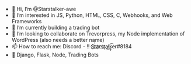 - 👋 Hi, I’m @Starstalker-awe
- 👀 I’m interested in JS, Python, HTML, CSS, C, Webhooks, and Web Frameworks
- 🌱 I’m currently building a trading bot
- 💞️ I’m looking to collaborate on Trevorpress, my Node implementation of WordPress (also needs a better name)
- 📫 How to reach me: Discord - !! S҉҉t̷̀̀a҉̷rs҉ţ̷̧a͜l̷̨͟k̢̡͡e̴r#8184
- 🧠 Django, Flask, Node, Trading Bots

<!---
Starstalker-awe/Starstalker-awe is a ✨ special ✨ repository because its `README.md` (this file) appears on your GitHub profile.
You can click the Preview link to take a look at your changes.
--->

